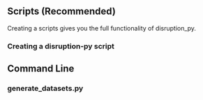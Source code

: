 
## Scripts (Recommended)
Creating a scripts gives you the full functionality of disruption_py. 
### Creating a disruption-py script

## Command Line

### generate_datasets.py


